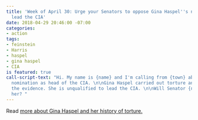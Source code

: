 ```yaml
---
title: 'Week of April 30: Urge your Senators to oppose Gina Haspel''s nomination to
  lead the CIA'
date: 2018-04-29 20:46:00 -07:00
categories:
- action
tags:
- feinstein
- Harris
- haspel
- gina haspel
- CIA
is featured: true
call-script-text: "Hi. My name is {name} and I'm calling from {town} about Gina Haspel's
  nomination as head of the CIA. \n\nGina Haspel carried out torture and destroyed
  the evidence. She is unqualified to lead the CIA. \n\nWill Senator {name} oppose
  her? "
---
```


Read [more about Gina Haspel and her history of torture.](http://haspel.indivisible.org) 